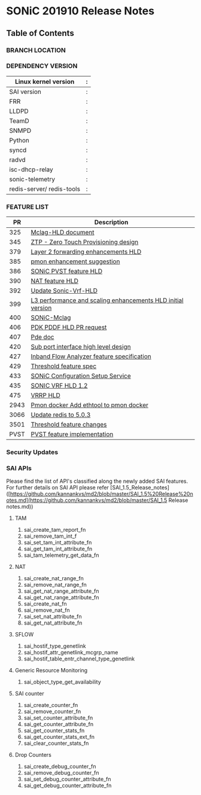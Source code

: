 # SONiC 201910 Release Notes





## Table of Contents













### BRANCH LOCATION 





### DEPENDENCY VERSION

| Linux kernel version      | :    |
| ------------------------- | ---- |
| SAI   version             | :    |
| FRR                       | :    |
| LLDPD                     | :    |
| TeamD                     | :    |
| SNMPD                     | :    |
| Python                    | :    |
| syncd                     | :    |
| radvd                     | :    |
| isc-dhcp-relay            | :    |
| sonic-telemetry           | :    |
| redis-server/ redis-tools | :    |



### FEATURE LIST

| PR   | Description                                                  |
| ---- | ------------------------------------------------------------ |
| 325  | [Mclag-HLD   document](https://github.com/Azure/SONiC/pull/325) |
| 345  | [ZTP -   Zero Touch Provisioning design](https://github.com/Azure/SONiC/pull/345) |
| 379  | [Layer 2   forwarding enhancements HLD](https://github.com/Azure/SONiC/pull/379) |
| 385  | [pmon   enhancement suggestion](https://github.com/Azure/SONiC/issues/385) |
| 386  | [SONiC   PVST feature HLD](https://github.com/Azure/SONiC/pull/386) |
| 390  | [NAT   feature HLD](https://github.com/Azure/SONiC/pull/390) |
| 392  | [Update   Sonic-Vrf-HLD](https://github.com/Azure/SONiC/pull/392) |
| 399  | [L3   performance and scaling enhancements HLD initial version](https://github.com/Azure/SONiC/pull/399) |
| 400  | [SONiC-Mclag](https://github.com/Azure/SONiC/pull/400)       |
| 406  | [PDK   PDDF HLD PR request](https://github.com/Azure/SONiC/pull/406) |
| 407  | [Pde doc](https://github.com/Azure/SONiC/pull/407)           |
| 420  | [Sub   port interface high level design](https://github.com/Azure/SONiC/pull/420) |
| 427  | [Inband   Flow Analyzer feature specification](https://github.com/Azure/SONiC/pull/427) |
| 429  | [Threshold   feature spec](https://github.com/Azure/SONiC/pull/429) |
| 433  | [SONiC   Configuration Setup Service](https://github.com/Azure/SONiC/pull/433) |
| 435  | [SONIC   VRF HLD 1.2](https://github.com/Azure/SONiC/pull/435) |
| 475  | [VRRP   HLD](https://github.com/Azure/SONiC/pull/475)        |
| 2943 | [Pmon   docker Add ethtool to pmon docker](https://github.com/Azure/sonic-buildimage/pull/2943) |
| 3066 | [Update   redis to 5.0.3](https://github.com/Azure/sonic-buildimage/pull/3066) |
| 3501 | [Threshold   feature changes](https://github.com/Azure/sonic-buildimage/pull/3501) |
| PVST | [PVST   feature implementation](https://github.com/Azure/sonic-buildimage/pull/3463) |

### Security Updates  





### SAI APIs

Please find the list of API's classified along the newly added SAI features. For further details on SAI API please refer [SAI_1.5_Release_notes]([https://github.com/kannankvs/md2/blob/master/SAI_1.5%20Release%20notes.md](https://github.com/kannankvs/md2/blob/master/SAI_1.5 Release notes.md))

1. TAM

   1. sai_create_tam_report_fn
   2. sai_remove_tam_int_f
   3. sai_set_tam_int_attribute_fn
   4. sai_get_tam_int_attribute_fn
   5. sai_tam_telemetry_get_data_fn

2. NAT

   1. sai_create_nat_range_fn
   2. sai_remove_nat_range_fn
   3. sai_get_nat_range_attribute_fn
   4. sai_get_nat_range_attribute_fn
   5. sai_create_nat_fn
   6. sai_remove_nat_fn
   7. sai_set_nat_attribute_fn
   8. sai_get_nat_attribute_fn

   

3. SFLOW 

   1. sai_hostif_type_genetlink
   2. sai_hostif_attr_genetlink_mcgrp_name
   3. sai_hostif_table_entr_channel_type_genetlink

   

4. Generic Resource Monitoring

   1. sai_object_type_get_availability

   

5. SAI counter

   1. sai_create_counter_fn
   2. sai_remove_counter_fn
   3. sai_set_counter_attribute_fn
   4. sai_get_counter_attribute_fn
   5. sai_get_counter_stats_fn
   6. sai_get_counter_stats_ext_fn
   7. sai_clear_counter_stats_fn

6. Drop Counters 

   1. sai_create_debug_counter_fn
   2. sai_remove_debug_counter_fn
   3. sai_set_debug_counter_attribute_fn
   4. sai_get_debug_counter_attribute_fn

